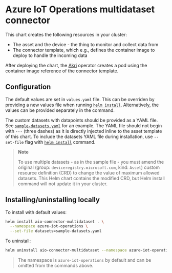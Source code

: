 # Azure IoT Operations multidataset connector

This chart creates the following resources in your cluster:

* The asset and the device - the thing to monitor and collect data from
* The connector template, which e.g., defines the container image to deploy to handle the incoming data

After deploying the chart, the [Akri](https://docs.akri.sh/) operator creates a pod using the container image reference of the connector template.

## Configuration

The default values are set in `values.yaml` file. This can be overriden by providing a new values file when running [`helm install`](https://helm.sh/docs/helm/helm_install/#helm-install). Alternatively, the values can be provided separately in the command.

The custom datasets with datapoints should be provided as a YAML file. See [`sample-datasets.yaml`](https://github.com/suneetnangia/aio-connector-multidataset/blob/main/helm/aio-connector-multidataset/sample-datasets.yaml) for an example. The YAML file should not begin with `---` (three dashes) as it is directly injected inline to the asset template of this chart. To include the datasets YAML file during installation, use `--set-file` flag with [`helm install`](https://helm.sh/docs/helm/helm_install/#helm-install) command.

> **Note**
>
> To use multiple datasets - as in the sample file - you must amend the original (group: `deviceregistry.microsoft.com`, kind: `Asset`) custom resource definition (CRD) to change the value of maximum allowed datasets. This Helm chart contains the modified CRD, but Helm install command will not update it in your cluster.

## Installing/uninstalling locally

To install with default values:

```bash
helm install aio-connector-multidataset . \
  --namespace azure-iot-operations \
  --set-file datasets=sample-datasets.yaml
```

To uninstall:

```bash
helm uninstall aio-connector-multidataset --namespace azure-iot-operations
```

> The namespace is `azure-iot-operations` by default and can be omitted from the commands above.
